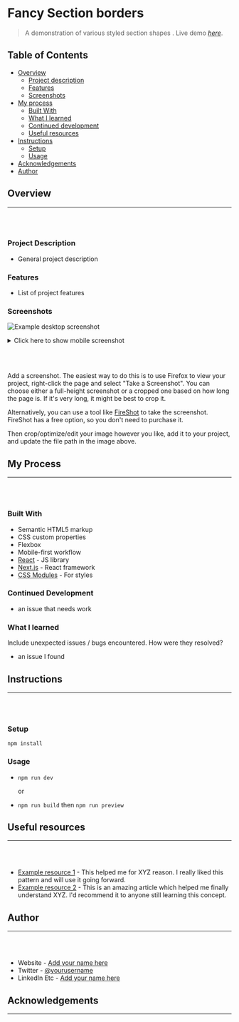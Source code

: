 # Fancy Section borders

> A demonstration of various styled section shapes .
> Live demo [_here_](live_link_here).

## Table of Contents

- [Overview](#overview)
  - [Project description](#project-description)
  - [Features](#features)
  - [Screenshots](#screenshots)
- [My process](#my-process)
  - [Built With](#built-with)
  - [What I learned](#what-i-learned)
  - [Continued development](#continued-development)
  - [Useful resources](#useful-resources)
- [Instructions](#instructions)
  - [Setup](#setup)
  - [Usage](#usage)
- [Acknowledgements](#acknowledgements)
- [Author](#Author)

## Overview

---

<br/><br/>

### Project Description

- General project description

### Features

- List of project features

### Screenshots

![Example desktop screenshot](./img/screenshot-desktop.png)

<details>

  <summary>Click here to show mobile screenshot</summary>

![Example mobile screenshot](./img/screenshot-mobile.png)

</details>

<br/><br/>

Add a screenshot. The easiest way to do this is to use Firefox to view your project, right-click the page and select "Take a Screenshot". You can choose either a full-height screenshot or a cropped one based on how long the page is. If it's very long, it might be best to crop it.

Alternatively, you can use a tool like [FireShot](https://getfireshot.com/) to take the screenshot. FireShot has a free option, so you don't need to purchase it.

Then crop/optimize/edit your image however you like, add it to your project, and update the file path in the image above.

## My Process

---

<br/><br/>

### Built With

- Semantic HTML5 markup
- CSS custom properties
- Flexbox
- Mobile-first workflow
- [React](https://reactjs.org/) - JS library
- [Next.js](https://nextjs.org/) - React framework
- [CSS Modules](https://styled-components.com/) - For styles

### Continued Development

- an issue that needs work

### What I learned

Include unexpected issues / bugs encountered. How were they resolved?

- an issue I found

## Instructions

---

<br/><br/>

### Setup

`npm install`

### Usage

- `npm run dev`

  or

- `npm run build` then `npm run preview`

## Useful resources

---

<br/><br/>

- [Example resource 1](https://www.example.com) - This helped me for XYZ reason. I really liked this pattern and will use it going forward.
- [Example resource 2](https://www.example.com) - This is an amazing article which helped me finally understand XYZ. I'd recommend it to anyone still learning this concept.

## Author

---

<br/><br/>

- Website - [Add your name here](https://www.your-site.com)
- Twitter - [@yourusername](https://www.twitter.com/yourusername)
- LinkedIn Etc - [Add your name here](https://www.your-site.com)

## Acknowledgements

---

<br/><br/>
